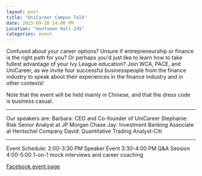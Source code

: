 ```yaml
---
layout: post
title: "UniCareer Campus Talk"
date: 2015-09-20 14:00 PM
Location: "Huntsman Hall 245"
categories: event
---
```


Confused about your career options? Unsure if entrepreneurship or finance is the right path for you? Or perhaps you'd just like to learn how to take fullest advantage of your Ivy League education? Join WCA, PACE, and UniCareer, as we invite four successful businesspeople from the finance industry to speak about their experiences in the finance industry and in other contexts! 

Note that the event will be held mainly in Chinese, and that the dress code is business casual. 

---

Our speakers are:
Barbara: CEO and Co-founder of UniCareer
Stephanie: Risk Senior Analyst at JP Morgan Chase
Jay: Investment Banking Associate at Hentschel Company
David: Quantitative Trading Analyst-Citi

---
Event Schedule:
2:00-3:30 PM Speaker Event
3:30-4:00 PM Q&A Session
4:00-5:00 1-on-1 mock interviews and career coaching

[Facebook event page](https://www.facebook.com/events/535685736605753/)
